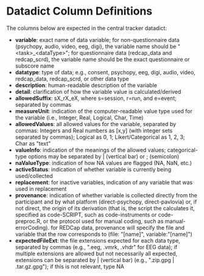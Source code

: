 # Datadict Column Definitions

The columns below are expected in the central tracker datadict:

* **variable**: exact name of data variable; for non-questionnaire data (psychopy, audio, video, eeg, digi), the variable name should be "\<task\>_\<dataType\>"; for questionnaire data (redcap_data and redcap_scrd), the variable name should be the exact questionnaire or subscore name
* **datatype**: type of data; e.g., consent, psychopy, eeg, digi, audio, video, redcap_data, redcap_scrd, or other data type
* **description**: human-readable description of the variable
* **detail**: clarification of how the variable value is calculated/derived
* **allowedSuffix**: sX_rX_eX, where s=session, r=run, and e=event; separated by commas
* **measureUnit**: indication of the computer-readable value type used for the variable (i.e., Integer, Real, Logical, Char, Time)
* **allowedValues**: all allowed values for the variable, separated by commas: Integers and Real numbers as [x,y] (with integer sets separated by commas); Logical as 0, 1; Likert/Categorical as 1, 2, 3; Char as "text"
* **valueInfo**: indication of the meanings of the allowed values; categorical-type options may be separated by \| (vertical bar) or ; (semicolon)
* **naValueType**: indication of how NA values are flagged (NA, NaN, etc.)
* **activeStatus**: indication of whether variable is currently being used/collected
* **replacement**: for inactive variables, indication of any variable that was used in replacement
* **provenance**: indication of whether variable is collected directly from the participant and by what platform (direct-psychopy, direct-pavlovia) or, if not direct, the origin of its derivation (that is, the script the calculates it, specified as code-SCRIPT, such as code-instruments or code-preproc.R, or the protocol used for manual coding, such as manual-errorCoding). for REDCap data, provenance will specify the file and variable that the row corresponds to (file: "[name]", variable:"[name]")
* **expectedFileExt**: the file extensions expected for each data type, separated by commas (e.g., ".eeg, .vmrk, .vhdr" for EEG data); if multiple extensions are allowed but not necessarily all expected, extensions can be separated by \| (vertical bar) (e.g., ".zip.gpg \| .tar.gz.gpg"); if this is not relevant, type NA
